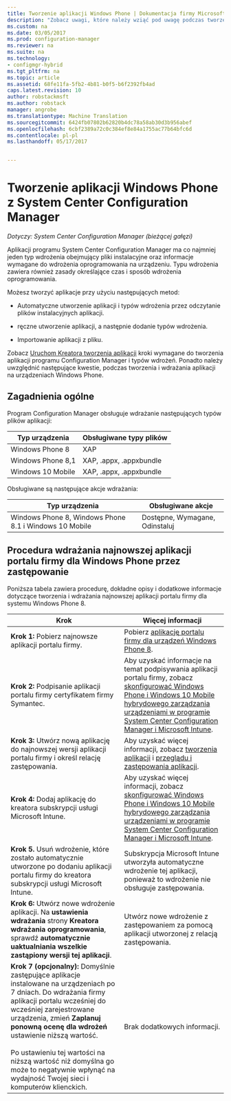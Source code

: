 ```yaml
---
title: Tworzenie aplikacji Windows Phone | Dokumentacja firmy Microsoft
description: "Zobacz uwagi, które należy wziąć pod uwagę podczas tworzenia i wdrażania aplikacji na urządzeniach Windows Phone."
ms.custom: na
ms.date: 03/05/2017
ms.prod: configuration-manager
ms.reviewer: na
ms.suite: na
ms.technology:
- configmgr-hybrid
ms.tgt_pltfrm: na
ms.topic: article
ms.assetid: 68fe11fa-5fb2-4b81-b0f5-b6f2392fb4ad
caps.latest.revision: 10
author: robstackmsft
ms.author: robstack
manager: angrobe
ms.translationtype: Machine Translation
ms.sourcegitcommit: 6424fb07802b62820b4dc78a58ab30d3b956abef
ms.openlocfilehash: 6cbf2389a72c0c384ef8e84a1755ac77b64bfc6d
ms.contentlocale: pl-pl
ms.lasthandoff: 05/17/2017


---
```

# <a name="create-windows-phone-applications-with-system-center-configuration-manager"></a>Tworzenie aplikacji Windows Phone z System Center Configuration Manager

*Dotyczy: System Center Configuration Manager (bieżącej gałęzi)*

Aplikacji programu System Center Configuration Manager ma co najmniej jeden typ wdrożenia obejmujący pliki instalacyjne oraz informacje wymagane do wdrożenia oprogramowania na urządzeniu. Typu wdrożenia zawiera również zasady określające czas i sposób wdrożenia oprogramowania.  

 Możesz tworzyć aplikacje przy użyciu następujących metod:  

-   Automatyczne utworzenie aplikacji i typów wdrożenia przez odczytanie plików instalacyjnych aplikacji.  

-   ręczne utworzenie aplikacji, a następnie dodanie typów wdrożenia.  

-   Importowanie aplikacji z pliku.  

Zobacz [Uruchom Kreatora tworzenia aplikacji](../../apps/deploy-use/create-applications.md#start-the-create-application-wizard) kroki wymagane do tworzenia aplikacji programu Configuration Manager i typów wdrożeń. Ponadto należy uwzględnić następujące kwestie, podczas tworzenia i wdrażania aplikacji na urządzeniach Windows Phone.  

## <a name="general-considerations"></a>Zagadnienia ogólne  
 Program Configuration Manager obsługuje wdrażanie następujących typów plików aplikacji:  

|Typ urządzenia|Obsługiwane typy plików|  
|-----------------|---------------------|  
|Windows Phone 8|XAP|  
|Windows Phone 8,1|XAP, .appx, .appxbundle|
|Windows 10 Mobile|XAP, .appx, .appxbundle|

 Obsługiwane są następujące akcje wdrażania:  

|Typ urządzenia|Obsługiwane akcje|  
|-----------------|-----------------------|  
|Windows Phone 8, Windows Phone 8.1 i Windows 10 Mobile|Dostępne, Wymagane, Odinstaluj|  

## <a name="steps-to-deploy-the-latest-windows-phone-company-portal-app-with-supersedence"></a>Procedura wdrażania najnowszej aplikacji portalu firmy dla Windows Phone przez zastępowanie  
 Poniższa tabela zawiera procedurę, dokładne opisy i dodatkowe informacje dotyczące tworzenia i wdrażania najnowszej aplikacji portalu firmy dla systemu Windows Phone 8.  

|Krok|Więcej informacji|  
|----------|----------------------|  
|**Krok 1:** Pobierz najnowsze aplikacji portalu firmy.|Pobierz [aplikację portalu firmy dla urządzeń Windows Phone 8](http://go.microsoft.com/fwlink/?LinkId=268440).|  
|**Krok 2:** Podpisanie aplikacji portalu firmy certyfikatem firmy Symantec.|Aby uzyskać informacje na temat podpisywania aplikacji portalu firmy, zobacz [skonfigurować Windows Phone i Windows 10 Mobile hybrydowego zarządzania urządzeniami w programie System Center Configuration Manager i Microsoft Intune](../../mdm/deploy-use/enroll-hybrid-windows.md).|  
|**Krok 3:** Utwórz nową aplikację do najnowszej wersji aplikacji portalu firmy i określ relację zastępowania.|Aby uzyskać więcej informacji, zobacz [tworzenia aplikacji](../../apps/deploy-use/create-applications.md) i [przeglądu i zastępowania aplikacji](../../apps/deploy-use/revise-and-supersede-applications.md).|  
|**Krok 4:** Dodaj aplikację do kreatora subskrypcji usługi Microsoft Intune.|Aby uzyskać więcej informacji, zobacz [skonfigurować Windows Phone i Windows 10 Mobile hybrydowego zarządzania urządzeniami w programie System Center Configuration Manager i Microsoft Intune](../../mdm/deploy-use/enroll-hybrid-windows.md).|  
|**Krok 5.** Usuń wdrożenie, które zostało automatycznie utworzone po dodaniu aplikacji portalu firmy do kreatora subskrypcji usługi Microsoft Intune.|Subskrypcja Microsoft Intune utworzyła automatyczne wdrożenie tej aplikacji, ponieważ to wdrożenie nie obsługuje zastępowania.|  
|**Krok 6:** Utwórz nowe wdrożenie aplikacji. Na **ustawienia wdrażania** strony **Kreatora wdrażania oprogramowania**, sprawdź **automatycznie uaktualniania wszelkie zastąpiony wersji tej aplikacji**.|Utwórz nowe wdrożenie z zastępowaniem za pomocą aplikacji utworzonej z relacją zastępowania.|  
|**Krok 7 (opcjonalny):** Domyślnie zastępujące aplikacje instalowane na urządzeniach po 7 dniach. Do wdrażania firmy aplikacji portalu wcześniej do wcześniej zarejestrowane urządzenia, zmień **Zaplanuj ponowną ocenę dla wdrożeń** ustawienie niższą wartość.<br /><br /> Po ustawieniu tej wartości na niższą wartość niż domyślna go może to negatywnie wpłynąć na wydajność Twojej sieci i komputerów klienckich.|Brak dodatkowych informacji.|  

